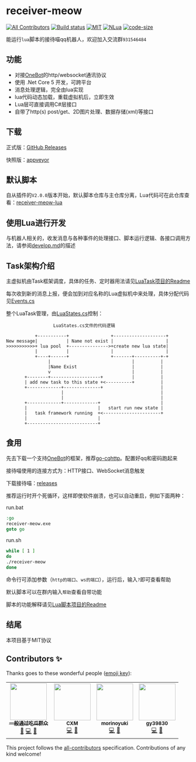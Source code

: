 # receiver-meow

[![All Contributors](https://img.shields.io/badge/all_contributors-3-orange.svg?style=flat-square)](#contributors)
[![Build status](https://github.com/chenxuuu/receiver-meow/workflows/build/badge.svg)](https://github.com/chenxuuu/receiver-meow/actions?query=workflow%3Abuild)
[![MIT](https://img.shields.io/static/v1.svg?label=license&message=MIT&color=green)](https://github.com/chenxuuu/receiver-meow/blob/master/LICENSE)
[![NLua](https://img.shields.io/badge/dependencies-NLua-green.svg)](https://github.com/NLua/NLua/)
[![code-size](https://img.shields.io/github/languages/code-size/chenxuuu/receiver-meow.svg)](https://github.com/chenxuuu/receiver-meow/archive/master.zip)

能运行`lua`脚本的接待喵qq机器人，欢迎加入交流群`931546484`

## 功能

- 对接[OneBot](https://github.com/howmanybots/onebot)的http/websocket通讯协议
- 使用 .Net Core 5 开发，可跨平台
- 消息处理逻辑，完全由lua实现
- lua代码动态加载，重载虚拟机后，立即生效
- Lua层可直接调用C#层接口
- 自带了http(s) post/get、2D图片处理、数据存储(xml)等接口

## 下载

正式版：[GitHub Releases](https://github.com/chenxuuu/receiver-meow/releases)

快照版：[appveyor](https://ci.appveyor.com/project/chenxuuu/receiver-meow/build/artifacts)

## 默认脚本

自从插件的`V2.0.0`版本开始，默认脚本仓库与主仓库分离，Lua代码可在此仓库查看：[receiver-meow-lua](https://github.com/chenxuuu/receiver-meow-lua)

## 使用Lua进行开发

与机器人相关的，收发消息与各种事件的处理接口、脚本运行逻辑、各接口调用方法，请参阅[develop.md](develop.md)的描述

## Task架构介绍

主虚拟机由Task框架调度，具体的任务、定时器用法请见[LuaTask项目的Readme](https://github.com/chenxuuu/LuaTask-csharp)

每次收到新的消息上报，便会加到对应名称的Lua虚拟机中来处理，具体分配代码见[Events.cs](https://github.com/chenxuuu/receiver-meow/blob/Native.Csharp.Frame-4.0/ReceiverMeow/ReceiverMeow/App/Events.cs)

整个LuaTask管理，由[LuaStates.cs](https://github.com/chenxuuu/receiver-meow/blob/Native.Csharp.Frame-4.0/ReceiverMeow/ReceiverMeow/App/LuaEnv/LuaStates.cs)控制：

```log
                  LuaStates.cs文件的代码逻辑

           +-----------+                +--------------------+
New message|           | Name not exist |                    |
>>>>>>>>>>>+ lua pool  +--------------->+create new lua state|
           |           |                |                    |
           +----+------+                +-------+----------+-+
                |                               |          |
                |Name Exist                     |          |
                v                               |          |
       +--------+-------------------+           |          |
       | add new task to this state +<----------+          |
       +-------------+--------------+                      |
                     |                                     |
                     |                                     |
       +-------------+-------------+                       |
       |                           |   start run new state |
       |   task framework running  +<----------------------+
       |                           |
       +---------------------------+
```

## 食用

先去下载一个支持[OneBot](https://github.com/howmanybots/onebot)的框架，推荐[go-cqhttp](https://github.com/Mrs4s/go-cqhttp/releases)。配置好qq和密码跑起来

接待喵使用的连接方式为：HTTP接口、WebSocket消息触发

下载接待喵：[releases](https://github.com/chenxuuu/receiver-meow/releases)

推荐运行时开个死循环，这样即使软件崩溃，也可以自动重启，例如下面两种：

run.bat

```bat
:go
receiver-meow.exe
goto go
```

run.sh

```bash
while [ 1 ]
do
./receiver-meow
done
```

命令行可添加参数（`http的端口`、`ws的端口`），运行后，输入`?`即可查看帮助

默认脚本可以在群内输入`帮助`查看自带功能

脚本的功能解释请见[Lua脚本项目的Readme](https://github.com/chenxuuu/receiver-meow-lua)

## 结尾

本项目基于MIT协议

## Contributors ✨

Thanks goes to these wonderful people ([emoji key](https://allcontributors.org/docs/en/emoji-key)):

<!-- ALL-CONTRIBUTORS-LIST:START - Do not remove or modify this section -->
<!-- prettier-ignore-start -->
<!-- markdownlint-disable -->
<table>
  <tr>
    <td align="center"><a href="https://github.com/NAGATOYUKl"><img src="https://avatars3.githubusercontent.com/u/42117627?v=4" width="100px;" alt=""/><br /><sub><b>一般通过吃瓜群众</b></sub></a><br /><a href="#maintenance-NAGATOYUKl" title="Maintenance">🚧</a> <a href="https://github.com/chenxuuu/receiver-meow/commits?author=NAGATOYUKl" title="Code">💻</a> <a href="#ideas-NAGATOYUKl" title="Ideas, Planning, & Feedback">🤔</a></td>
    <td align="center"><a href="https://github.com/littlecxm"><img src="https://avatars0.githubusercontent.com/u/16154023?v=4" width="100px;" alt=""/><br /><sub><b>CXM</b></sub></a><br /><a href="https://github.com/chenxuuu/receiver-meow/commits?author=littlecxm" title="Code">💻</a> <a href="https://github.com/chenxuuu/receiver-meow/issues?q=author%3Alittlecxm" title="Bug reports">🐛</a></td>
    <td align="center"><a href="https://github.com/morinoyuki"><img src="https://avatars1.githubusercontent.com/u/37149715?v=4" width="100px;" alt=""/><br /><sub><b>morinoyuki</b></sub></a><br /><a href="https://github.com/chenxuuu/receiver-meow/commits?author=morinoyuki" title="Code">💻</a> <a href="https://github.com/chenxuuu/receiver-meow/issues?q=author%3Amorinoyuki" title="Bug reports">🐛</a></td>
    <td align="center"><a href="https://github.com/gy39830"><img src="https://avatars1.githubusercontent.com/u/60922309?v=4" width="100px;" alt=""/><br /><sub><b>gy39830</b></sub></a><br /><a href="https://github.com/chenxuuu/receiver-meow/commits?author=gy39830" title="Code">💻</a> <a href="https://github.com/chenxuuu/receiver-meow/issues?q=author%3Agy39830" title="Bug reports">🐛</a></td>
  </tr>
</table>

<!-- markdownlint-enable -->
<!-- prettier-ignore-end -->
<!-- ALL-CONTRIBUTORS-LIST:END -->

This project follows the [all-contributors](https://github.com/all-contributors/all-contributors) specification. Contributions of any kind welcome!
